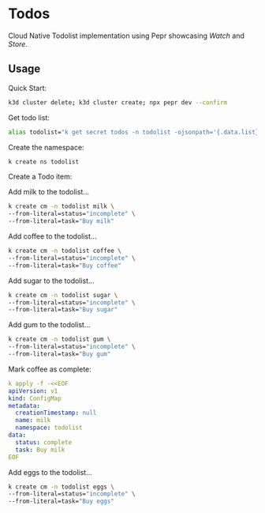 # Todos

Cloud Native Todolist implementation using Pepr showcasing _Watch_ and _Store_.

## Usage

Quick Start:

```bash
k3d cluster delete; k3d cluster create; npx pepr dev --confirm
```

Get todo list:

```bash
alias todolist="k get secret todos -n todolist -ojsonpath='{.data.list}' | base64 -d | jq"
```

Create the namespace:

```bash
k create ns todolist
```

Create a Todo item:

Add milk to the todolist...

```bash
k create cm -n todolist milk \
--from-literal=status="incomplete" \
--from-literal=task="Buy milk"
```

Add coffee to the todolist...

```bash 
k create cm -n todolist coffee \
--from-literal=status="incomplete" \
--from-literal=task="Buy coffee"
```

Add sugar to the todolist...

```bash
k create cm -n todolist sugar \
--from-literal=status="incomplete" \
--from-literal=task="Buy sugar"
```

Add gum to the todolist...

```bash
k create cm -n todolist gum \
--from-literal=status="incomplete" \
--from-literal=task="Buy gum"
```

Mark coffee as complete:

```yaml
k apply -f -<<EOF
apiVersion: v1
kind: ConfigMap
metadata:
  creationTimestamp: null
  name: milk
  namespace: todolist
data:
  status: complete
  task: Buy milk
EOF
```

Add eggs to the todolist...

```bash
k create cm -n todolist eggs \
--from-literal=status="incomplete" \
--from-literal=task="Buy eggs"
```


